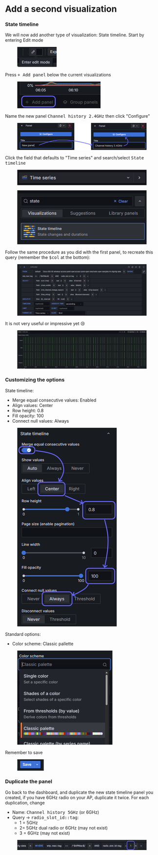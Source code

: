 # Add a second visualization

### State timeline

We will now add another type of visualization: State timeline. Start by entering Edit mode

<figure><img src="../../.gitbook/assets/image.png" alt=""><figcaption></figcaption></figure>

Press <kbd>+ Add panel</kbd> below the current visualizations

<figure><img src="../../.gitbook/assets/image (1).png" alt=""><figcaption></figcaption></figure>

Name the new panel <kbd>Channel history 2.4GHz</kbd> then click "Configure"

<figure><img src="../../.gitbook/assets/image (3).png" alt=""><figcaption></figcaption></figure>

Click the field that defaults to "Time series" and search/select <kbd>State timeline</kbd>

<figure><img src="../../.gitbook/assets/image (4).png" alt="" width="461"><figcaption></figcaption></figure>

<figure><img src="../../.gitbook/assets/image (5).png" alt="" width="499"><figcaption></figcaption></figure>

Follow the same procedure as you did with the first panel, to recreate this query (remember the <kbd>$col</kbd> at the bottom):

<div data-full-width="true"><figure><img src="../../.gitbook/assets/image (10).png" alt=""><figcaption></figcaption></figure></div>

It is not very useful or impressive yet :cry:

<figure><img src="../../.gitbook/assets/image (7).png" alt=""><figcaption></figcaption></figure>

### Customizing the options

State timeline:

* Merge equal consecutive values: Enabled
* Align values: Center
* Row height: 0.8
* Fill opacity: 100
* Connect null values: Always

<figure><img src="../../.gitbook/assets/image (8).png" alt=""><figcaption></figcaption></figure>

Standard options:

* Color scheme: Classic pallette

<figure><img src="../../.gitbook/assets/image (11).png" alt=""><figcaption></figcaption></figure>

Remember to save

<figure><img src="../../.gitbook/assets/image (9).png" alt=""><figcaption></figcaption></figure>

### Duplicate the panel

Go back to the dashboard, and duplicate the new state timeline panel you created, if you have 6GHz radio on your AP, duplicate it twice. For each duplication, change

* Name: <kbd>Channel history 5GHz</kbd> (or 6GHz)
* Query -> <kbd>radio\_slot\_id::tag</kbd>:
  * 1 = 5GHz
  * 2= 5GHz dual radio or 6GHz (may not exist)
  * 3 = 6GHz (may not exist)

<figure><img src="../../.gitbook/assets/image (12).png" alt=""><figcaption></figcaption></figure>











